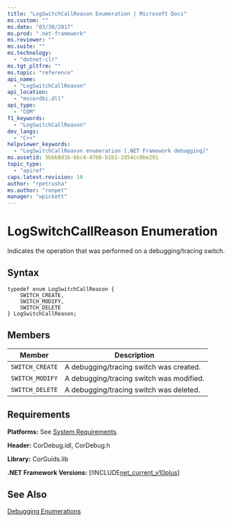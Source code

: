 ```yaml
---
title: "LogSwitchCallReason Enumeration | Microsoft Docs"
ms.custom: ""
ms.date: "03/30/2017"
ms.prod: ".net-framework"
ms.reviewer: ""
ms.suite: ""
ms.technology: 
  - "dotnet-clr"
ms.tgt_pltfrm: ""
ms.topic: "reference"
api_name: 
  - "LogSwitchCallReason"
api_location: 
  - "mscordbi.dll"
api_type: 
  - "COM"
f1_keywords: 
  - "LogSwitchCallReason"
dev_langs: 
  - "C++"
helpviewer_keywords: 
  - "LogSwitchCallReason enumeration [.NET Framework debugging]"
ms.assetid: 5bbb8d1b-bbc4-47b0-b1b1-2d54cc0be291
topic_type: 
  - "apiref"
caps.latest.revision: 10
author: "rpetrusha"
ms.author: "ronpet"
manager: "wpickett"
---
```

# LogSwitchCallReason Enumeration
Indicates the operation that was performed on a debugging/tracing switch.  
  
## Syntax  
  
```  
typedef enum LogSwitchCallReason {  
    SWITCH_CREATE,  
    SWITCH_MODIFY,  
    SWITCH_DELETE  
} LogSwitchCallReason;  
```  
  
## Members  
  
|Member|Description|  
|------------|-----------------|  
|`SWITCH_CREATE`|A debugging/tracing switch was created.|  
|`SWITCH_MODIFY`|A debugging/tracing switch was modified.|  
|`SWITCH_DELETE`|A debugging/tracing switch was deleted.|  
  
## Requirements  
 **Platforms:** See [System Requirements](../../../../docs/framework/get-started/system-requirements.md).  
  
 **Header:** CorDebug.idl, CorDebug.h  
  
 **Library:** CorGuids.lib  
  
 **.NET Framework Versions:** [!INCLUDE[net_current_v10plus](../../../../includes/net-current-v10plus-md.md)]  
  
## See Also  
 [Debugging Enumerations](../../../../docs/framework/unmanaged-api/debugging/debugging-enumerations.md)